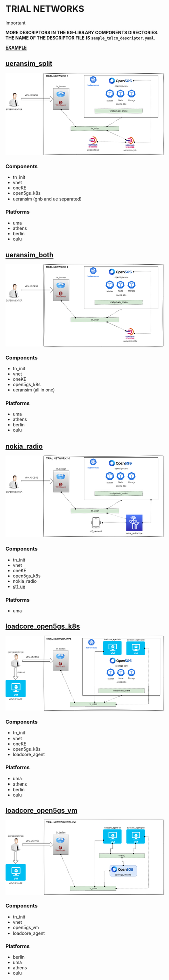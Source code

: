 # TRIAL NETWORKS

> [!IMPORTANT]
> **MORE DESCRIPTORS IN THE 6G-LIBRARY COMPONENTS DIRECTORIES. THE NAME OF THE DESCRIPTOR FILE IS `sample_tnlcm_descriptor.yaml`**.
> 
> [**EXAMPLE**](https://github.com/6G-SANDBOX/6G-Library/blob/main/elcm/sample_tnlcm_descriptor.yaml)

## [ueransim_split](./ueransim_split.yaml)

![ueransim_split](./images/ueransim_split.png)

### Components

* tn_init
* vnet
* oneKE
* open5gs_k8s
* ueransim (gnb and ue separated)

### Platforms

* uma
* athens
* berlin
* oulu

## [ueransim_both](./ueransim_both.yaml)

![ueransim_both](./images/ueransim_both.png)

### Components

* tn_init
* vnet
* oneKE
* open5gs_k8s
* ueransim (all in one)

### Platforms

* uma
* athens
* berlin
* oulu

## [nokia_radio](./nokia_radio.yaml)

![nokia_radio](./images/nokia_radio.png)

### Components

* tn_init
* vnet
* oneKE
* open5gs_k8s
* nokia_radio
* stf_ue

### Platforms

* uma

## [loadcore_open5gs_k8s](loadcore_open5gs_k8s.yaml)

![loadcore_open5gs_k8s](./images/loadcore_open5gs_k8s.png)

### Components

* tn_init
* vnet
* oneKE
* open5gs_k8s
* loadcore_agent

### Platforms

* uma
* athens
* berlin
* oulu

## [loadcore_open5gs_vm](loadcore_open5gs_vm.yaml)

![loadcore_open5gs_vm](./images/loadcore_open5gs_vm.png)

### Components

* tn_init
* vnet
* open5gs_vm
* loadcore_agent

### Platforms

* berlin
* uma
* athens
* oulu
